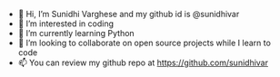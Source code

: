 - 👋 Hi, I’m Sunidhi Varghese and my github id is @sunidhivar
- 👀 I’m interested in coding
- 🌱 I’m currently learning Python
- 💞️ I’m looking to collaborate on open source projects while I learn to code
- 📫 You can review my github repo at https://github.com/sunidhivar

<!---
sunidhivar/sunidhivar is a ✨ special ✨ repository because its `README.md` (this file) appears on your GitHub profile.
You can click the Preview link to take a look at your changes.
--->
